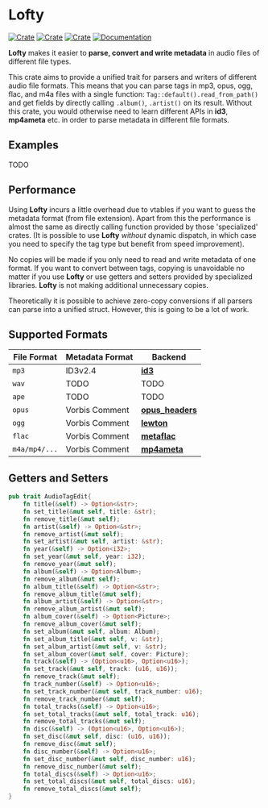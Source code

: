 # Lofty

[![Crate](https://img.shields.io/crates/v/lofty.svg)](https://crates.io/crates/lofty)
[![Crate](https://img.shields.io/crates/d/lofty.svg)](https://crates.io/crates/lofty)
[![Crate](https://img.shields.io/crates/l/lofty.svg)](https://crates.io/crates/lofty)
[![Documentation](https://docs.rs/lofty/badge.svg)](https://docs.rs/lofty/)

**Lofty** makes it easier to **parse, convert and write metadata** in audio files of different file types.

This crate aims to provide a unified trait for parsers and writers of different audio file formats. This means that you can parse tags in mp3, opus, ogg, flac, and m4a files with a single function: `Tag::default().read_from_path()` and get fields by directly calling `.album()`, `.artist()` on its result. Without this crate, you would otherwise need to learn different APIs in **id3**, **mp4ameta** etc. in order to parse metadata in different file formats.

## Examples

TODO

## Performance

Using **Lofty** incurs a little overhead due to vtables if you want to guess the metadata format (from file extension). Apart from this the performance is almost the same as directly calling function provided by those 'specialized' crates. (It is possible to use **Lofty** *without* dynamic dispatch, in which case you need to specify the tag type but benefit from speed improvement).

No copies will be made if you only need to read and write metadata of one format. If you want to convert between tags, copying is unavoidable no matter if you use **Lofty** or use getters and setters provided by specialized libraries. **Lofty** is not making additional unnecessary copies.

Theoretically it is possible to achieve zero-copy conversions if all parsers can parse into a unified struct. However, this is going to be a lot of work.

## Supported Formats

| File Format   | Metadata Format | Backend                                                     |
|---------------|-----------------|-------------------------------------------------------------|
| `mp3`         | ID3v2.4         | [**id3**](https://github.com/polyfloyd/rust-id3)            |
| `wav`         | TODO            | TODO                                                        |
| `ape`         | TODO            | TODO                                                        |
| `opus`        | Vorbis Comment  | [**opus_headers**](https://github.com/zaethan/opus_headers) |
| `ogg`         | Vorbis Comment  | [**lewton**](https://github.com/RustAudio/lewton)           |
| `flac`        | Vorbis Comment  | [**metaflac**](https://github.com/jameshurst/rust-metaflac) |
| `m4a/mp4/...` | Vorbis Comment  | [**mp4ameta**](https://github.com/Saecki/rust-mp4ameta)     |

## Getters and Setters

```rust
pub trait AudioTagEdit{
    fn title(&self) -> Option<&str>;
    fn set_title(&mut self, title: &str);
    fn remove_title(&mut self);
    fn artist(&self) -> Option<&str>;
    fn remove_artist(&mut self);
    fn set_artist(&mut self, artist: &str);
    fn year(&self) -> Option<i32>;
    fn set_year(&mut self, year: i32);
    fn remove_year(&mut self);
    fn album(&self) -> Option<Album>;
    fn remove_album(&mut self);
    fn album_title(&self) -> Option<&str>;
    fn remove_album_title(&mut self);
    fn album_artist(&self) -> Option<&str>;
    fn remove_album_artist(&mut self);
    fn album_cover(&self) -> Option<Picture>;
    fn remove_album_cover(&mut self);
    fn set_album(&mut self, album: Album);
    fn set_album_title(&mut self, v: &str);
    fn set_album_artist(&mut self, v: &str);
    fn set_album_cover(&mut self, cover: Picture);
    fn track(&self) -> (Option<u16>, Option<u16>);
    fn set_track(&mut self, track: (u16, u16));
    fn remove_track(&mut self);
    fn track_number(&self) -> Option<u16>;
    fn set_track_number(&mut self, track_number: u16);
    fn remove_track_number(&mut self);
    fn total_tracks(&self) -> Option<u16>;
    fn set_total_tracks(&mut self, total_track: u16);
    fn remove_total_tracks(&mut self);
    fn disc(&self) -> (Option<u16>, Option<u16>);
    fn set_disc(&mut self, disc: (u16, u16));
    fn remove_disc(&mut self);
    fn disc_number(&self) -> Option<u16>;
    fn set_disc_number(&mut self, disc_number: u16);
    fn remove_disc_number(&mut self);
    fn total_discs(&self) -> Option<u16>;
    fn set_total_discs(&mut self, total_discs: u16);
    fn remove_total_discs(&mut self);
}
```
